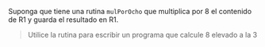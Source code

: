 Suponga que tiene una rutina `mulPorOcho` que multiplica por 8 el contenido de
R1 y guarda el resultado en R1.

>  Utilice  la  rutina  para  escribir  un programa que calcule 8 elevado a la 3